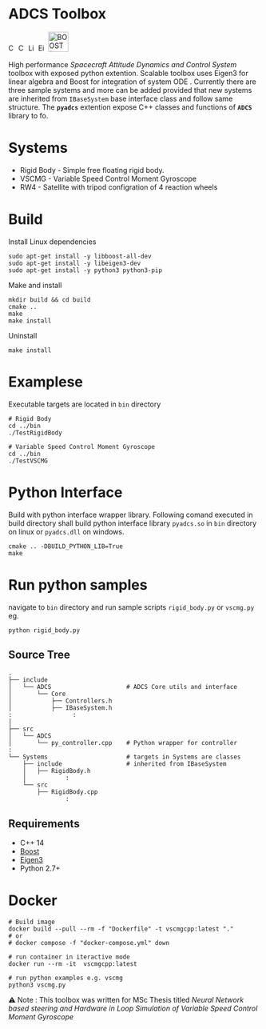 # ADCS Toolbox

<img src="https://upload.wikimedia.org/wikipedia/commons/1/18/ISO_C%2B%2B_Logo.svg" width = "16" alt="C++ 14"> <img src="https://upload.wikimedia.org/wikipedia/commons/thumb/1/13/Cmake.svg/900px-Cmake.svg.png" width = "16" alt="CMake"> <img src="https://upload.wikimedia.org/wikipedia/commons/thumb/b/b0/NewTux.svg/800px-NewTux.svg.png" width ="16" alt="Linux">
<img src="https://upload.wikimedia.org/wikipedia/commons/d/d1/Eigen_Silly_Professor_135x135.png" width ="16" alt="Eigen (C++ library)">
<img src="https://upload.wikimedia.org/wikipedia/commons/c/cd/Boost.png" width ="40" alt="BOOST (C++ library)">

High performance <i>Spacecraft Attitude Dynamics and Control System</i> toolbox with exposed python extention. Scalable toolbox uses Eigen3 for linear algebra and Boost for integration of system ODE . Currently there are three sample systems and more can be added provided that new systems are inherited from `IBaseSystem` base interface class and follow same structure. The <b>`pyadcs`</b> extention expose C++ classes and functions of <b>`ADCS`</b> library to fo.

# Systems
- Rigid Body - Simple free floating rigid body.
- VSCMG - Variable Speed Control Moment Gyroscope
- RW4 - Satellite with tripod configration of 4 reaction wheels


# Build

Install Linux dependencies
```
sudo apt-get install -y libboost-all-dev 
sudo apt-get install -y libeigen3-dev
sudo apt-get install -y python3 python3-pip
```
Make and install
```
mkdir build && cd build
cmake ..
make
make install
```

Uninstall
```
make install
```

# Examplese
Executable targets are located in `bin` directory
```
# Rigid Body 
cd ../bin
./TestRigidBody

# Variable Speed Control Moment Gyroscope
cd ../bin
./TestVSCMG

```
# Python Interface
Build with python interface wrapper library. Following comand executed in build directory shall build python interface library `pyadcs.so`  in `bin` directory on linux or `pyadcs.dll` on windows.
```console
cmake .. -DBUILD_PYTHON_LIB=True
make
```
# Run python samples
navigate to `bin` directory and run sample scripts `rigid_body.py` or `vscmg.py` eg.
```
python rigid_body.py
```

## Source Tree
```console
.
├── include
│   └── ADCS                     # ADCS Core utils and interface
│       └── Core
│           ├── Controllers.h
│           ├── IBaseSystem.h
:                 :
│
├── src
│   └── ADCS
│       └── py_controller.cpp    # Python wrapper for controller
:
└── Systems                      # targets in Systems are classes 
    ├── include                  # inherited from IBaseSystem
    │   ├── RigidBody.h
    │           :
    └── src
        ├── RigidBody.cpp
                :

```
## Requirements
- C++ 14
- [Boost](https://www.boost.org/)
- [Eigen3](https://eigen.tuxfamily.org/index.php?title=Main_Page)
- Python 2.7+


# Docker
```
# Build image
docker build --pull --rm -f "Dockerfile" -t vscmgcpp:latest "."
# or
# docker compose -f "docker-compose.yml" down

# run container in iteractive mode
docker run --rm -it  vscmgcpp:latest

# run python examples e.g. vscmg
python3 vscmg.py
```
⚠️ Note : This toolbox was written for MSc Thesis titled <i> Neural Network based steering and Hardware in Loop Simulation of Variable Speed Control Moment Gyroscope</i>